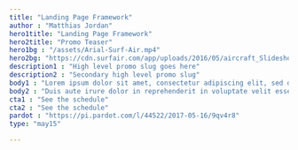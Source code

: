 ```yaml
---
title: "Landing Page Framework"
author : "Matthias Jordan"
hero1title: "Landing Page Framework"
hero2title: "Promo Teaser"
hero1bg : "/assets/Arial-Surf-Air.mp4"
hero2bg: "https://cdn.surfair.com/app/uploads/2016/05/aircraft_Slideshow-3.jpg"
description1 : "High level promo slug goes here"
description2 : "Secondary high level promo slug"
body1 : "Lorem ipsum dolor sit amet, consectetur adipiscing elit, sed do eiusmod tempor incididunt ut labore et dolore magna aliqua. Ut enim ad minim veniam, quis nostrud exercitation ullamco laboris nisi ut aliquip ex ea commodo consequat."
body2 : "Duis aute irure dolor in reprehenderit in voluptate velit esse cillum dolore eu fugiat nulla pariatur. Excepteur sint occaecat cupidatat non proident, sunt in culpa qui officia deserunt mollit anim id est laborum."
cta1 : "See the schedule"
cta2 : "See the schedule"
pardot : "https://pi.pardot.com/l/44522/2017-05-16/9qv4r8"
type: "may15"

---
```

